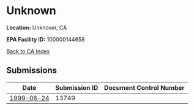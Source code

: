 # Unknown

**Location:** Unknown, CA

**EPA Facility ID:** 100000144658

[Back to CA Index](../../index.md)

## Submissions

| Date | Submission ID | Document Control Number |
|------|--------------|-------------------------|
| [1999-06-24](submissions/13749.md) | 13749 |  |
